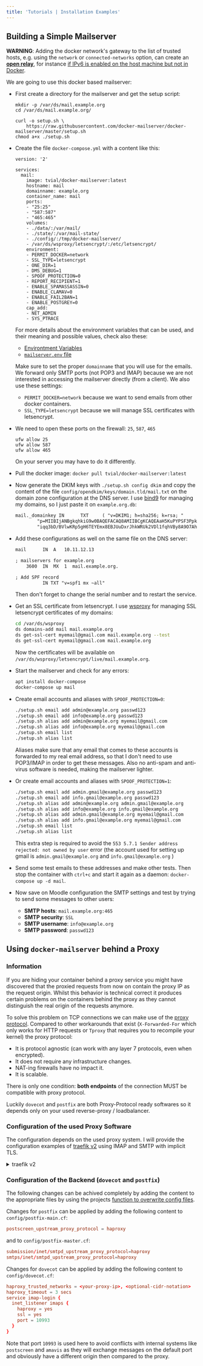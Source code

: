 ```yaml
---
title: 'Tutorials | Installation Examples'
---
```


## Building a Simple Mailserver

**WARNING**: Adding the docker network's gateway to the list of trusted hosts, e.g. using the `network` or `connected-networks` option, can create an [**open relay**](https://en.wikipedia.org/wiki/Open_mail_relay), for instance [if IPv6 is enabled on the host machine but not in Docker][github-issue-1405-comment].

We are going to use this docker based mailserver:

- First create a directory for the mailserver and get the setup script:
  ```
  mkdir -p /var/ds/mail.example.org
  cd /var/ds/mail.example.org/

  curl -o setup.sh \
      https://raw.githubusercontent.com/docker-mailserver/docker-mailserver/master/setup.sh
  chmod a+x ./setup.sh
  ```

- Create the file `docker-compose.yml` with a content like this:
  ```
  version: '2'

  services:
    mail:
      image: tvial/docker-mailserver:latest
      hostname: mail
      domainname: example.org
      container_name: mail
      ports:
      - "25:25"
      - "587:587"
      - "465:465"
      volumes:
      - ./data/:/var/mail/
      - ./state/:/var/mail-state/
      - ./config/:/tmp/docker-mailserver/
      - /var/ds/wsproxy/letsencrypt/:/etc/letsencrypt/
      environment:
      - PERMIT_DOCKER=network
      - SSL_TYPE=letsencrypt
      - ONE_DIR=1
      - DMS_DEBUG=1
      - SPOOF_PROTECTION=0
      - REPORT_RECIPIENT=1
      - ENABLE_SPAMASSASSIN=0
      - ENABLE_CLAMAV=0
      - ENABLE_FAIL2BAN=1
      - ENABLE_POSTGREY=0
      cap_add:
      - NET_ADMIN
      - SYS_PTRACE
  ```
  
  For more details about the environment variables that can be used,
  and their meaning and possible values, check also these:
  - [Environtment Variables][github-file-env]
  - [`mailserver.env` file][github-file-dotenv]
  
  Make sure to set the proper `domainname` that you will use for the
  emails. We forward only SMTP ports (not POP3 and IMAP) because we
  are not interested in accessing the mailserver directly (from a
  client).  We also use these settings:
  - `PERMIT_DOCKER=network` because we want to send emails from other
    docker containers.
  - `SSL_TYPE=letsencrypt` because we will manage SSL certificates
    with letsencrypt.

- We need to open these ports on the firewall: `25`, `587`, `465`
  ```
  ufw allow 25
  ufw allow 587
  ufw allow 465
  ```
  On your server you may have to do it differently.

- Pull the docker image: `docker pull tvial/docker-mailserver:latest`

- Now generate the DKIM keys with `./setup.sh config dkim` and copy the content of the file `config/opendkim/keys/domain.tld/mail.txt` on the domain zone configuration at the DNS server. I use [bind9](https://github.com/docker-scripts/bind9) for managing my domains, so I just paste it on `example.org.db`:

    ```txt
    mail._domainkey IN      TXT     ( "v=DKIM1; h=sha256; k=rsa; "
            "p=MIIBIjANBgkqhkiG9w0BAQEFACAQ8AMIIBCgKCAQEAaH5KuPYPSF3Ppkt466BDMAFGOA4mgqn4oPjZ5BbFlYA9l5jU3bgzRj3l6/Q1n5a9lQs5fNZ7A/HtY0aMvs3nGE4oi+LTejt1jblMhV/OfJyRCunQBIGp0s8G9kIUBzyKJpDayk2+KJSJt/lxL9Iiy0DE5hIv62ZPP6AaTdHBAsJosLFeAzuLFHQ6USyQRojefqFQtgYqWQ2JiZQ3"
            "iqq3bD/BVlwKRp5gH6TEYEmx8EBJUuDxrJhkWRUk2VDl1fqhVBy8A9O7Ah+85nMrlOHIFsTaYo9o6+cDJ6t1i6G1gu+bZD0d3/3bqGLPBQV9LyEL1Rona5V7TJBGg099NQkTz1IwIDAQAB" )  ; ----- DKIM key mail for example.org
    ```

- Add these configurations as well on the same file on the DNS server:

    ```txt
    mail      IN  A   10.11.12.13

    ; mailservers for example.org
        3600  IN  MX  1  mail.example.org.

    ; Add SPF record
              IN TXT "v=spf1 mx ~all"
    ```

    Then don't forget to change the serial number and to restart the service.

- Get an SSL certificate from letsencrypt. I use [wsproxy](https://github.com/docker-scripts/wsproxy) for managing SSL letsencrypt certificates of my domains:

    ```sh
    cd /var/ds/wsproxy
    ds domains-add mail mail.example.org
    ds get-ssl-cert myemail@gmail.com mail.example.org --test
    ds get-ssl-cert myemail@gmail.com mail.example.org
    ```

    Now the certificates will be available on `/var/ds/wsproxy/letsencrypt/live/mail.example.org`.

- Start the mailserver and check for any errors:

    ```sh
    apt install docker-compose
    docker-compose up mail
    ```

- Create email accounts and aliases with `SPOOF_PROTECTION=0`:

    ```sh
    ./setup.sh email add admin@example.org passwd123
    ./setup.sh email add info@example.org passwd123
    ./setup.sh alias add admin@example.org myemail@gmail.com
    ./setup.sh alias add info@example.org myemail@gmail.com
    ./setup.sh email list
    ./setup.sh alias list
    ```

    Aliases make sure that any email that comes to these accounts is forwarded to my real email address, so that I don't need to use POP3/IMAP in order to get these messages. Also no anti-spam and anti-virus software is needed, making the mailserver lighter.

- Or create email accounts and aliases with `SPOOF_PROTECTION=1`:

    ```sh
    ./setup.sh email add admin.gmail@example.org passwd123
    ./setup.sh email add info.gmail@example.org passwd123
    ./setup.sh alias add admin@example.org admin.gmail@example.org
    ./setup.sh alias add info@example.org info.gmail@example.org
    ./setup.sh alias add admin.gmail@example.org myemail@gmail.com
    ./setup.sh alias add info.gmail@example.org myemail@gmail.com
    ./setup.sh email list
    ./setup.sh alias list
    ```

    This extra step is required to avoid the `553 5.7.1 Sender address rejected: not owned by user` error (the account used for setting up gmail is `admin.gmail@example.org` and `info.gmail@example.org` )

- Send some test emails to these addresses and make other tests. Then stop the container with `ctrl+c` and start it again as a daemon: `docker-compose up -d mail`.

- Now save on Moodle configuration the SMTP settings and test by trying to send some messages to other users:

    - **SMTP hosts**: `mail.example.org:465`
    - **SMTP security**: `SSL`
    - **SMTP username**: `info@example.org`
    - **SMTP password**: `passwd123`

## Using `docker-mailserver` behind a Proxy

### Information

If you are hiding your container behind a proxy service you might have discovered that the proxied requests from now on contain the proxy IP as the request origin. Whilst this behavior is technical correct it produces certain problems on the containers behind the proxy as they cannot distinguish the real origin of the requests anymore.

To solve this problem on TCP connections we can make use of the [proxy protocol](https://www.haproxy.org/download/1.8/doc/proxy-protocol.txt). Compared to other workarounds that exist (`X-Forwarded-For` which only works for HTTP requests or `Tproxy` that requires you to recompile your kernel) the proxy protocol:

- It is protocol agnostic (can work with any layer 7 protocols, even when encrypted).
- It does not require any infrastructure changes.
- NAT-ing firewalls have no impact it.
- It is scalable.

There is only one condition: **both endpoints** of the connection MUST be compatible with proxy protocol.

Luckily `dovecot` and `postfix` are both Proxy-Protocol ready softwares so it depends only on your used reverse-proxy / loadbalancer.

### Configuration of the used Proxy Software

The configuration depends on the used proxy system. I will provide the configuration examples of [traefik v2](https://traefik.io/) using IMAP and SMTP with implicit TLS.

<details>
<summary>traefik v2</summary>

Truncated configuration of traefik itself:

```yaml
version: '3.7'
services:
  reverse-proxy:
    image: traefik:v2.4
    container_name: docker-traefik
    restart: always
    command:
      - "--providers.docker"
      - "--providers.docker.exposedbydefault=false"
      - "--providers.docker.network=proxy"
      - "--entrypoints.web.address=:80"
      - "--entryPoints.websecure.address=:443"
      - "--entryPoints.smtp.address=:25"
      - "--entryPoints.smtp-ssl.address=:465"
      - "--entryPoints.imap-ssl.address=:993"
      - "--entryPoints.sieve.address=:4190"
    ports:
      - "25:25"
      - "465:465"
      - "993:993"
      - "4190:4190"
[...]
```

Truncated list of neccessary labels on the mailserver container:

```yaml
version: '2'
services:
  mail:
    image: tvial/docker-mailserver:release-v7.2.0
    restart: always
    networks:
      - proxy
    labels:
      - "traefik.enable=true"
      - "traefik.tcp.routers.smtp.rule=HostSNI(`*`)"
      - "traefik.tcp.routers.smtp.entrypoints=smtp"
      - "traefik.tcp.routers.smtp.service=smtp"
      - "traefik.tcp.services.smtp.loadbalancer.server.port=25"
      - "traefik.tcp.services.smtp.loadbalancer.proxyProtocol.version=1"
      - "traefik.tcp.routers.smtp-ssl.rule=HostSNI(`*`)"
      - "traefik.tcp.routers.smtp-ssl.entrypoints=smtp-ssl"
      - "traefik.tcp.routers.smtp-ssl.service=smtp-ssl"
      - "traefik.tcp.services.smtp-ssl.loadbalancer.server.port=465"
      - "traefik.tcp.services.smtp-ssl.loadbalancer.proxyProtocol.version=1"
      - "traefik.tcp.routers.imap-ssl.rule=HostSNI(`*`)"
      - "traefik.tcp.routers.imap-ssl.entrypoints=imap-ssl"
      - "traefik.tcp.routers.imap-ssl.service=imap-ssl"
      - "traefik.tcp.services.imap-ssl.loadbalancer.server.port=10993"
      - "traefik.tcp.services.imap-ssl.loadbalancer.proxyProtocol.version=2"
      - "traefik.tcp.routers.sieve.rule=HostSNI(`*`)"
      - "traefik.tcp.routers.sieve.entrypoints=sieve"
      - "traefik.tcp.routers.sieve.service=sieve"
      - "traefik.tcp.services.sieve.loadbalancer.server.port=4190"
[...]
```

Keep in mind that it is neccessary to use port `10993` here. More information below at `dovecot` configuration.

</details>

### Configuration of the Backend (`dovecot` and `postfix`)

The following changes can be achived completely by adding the content to the appropriate files by using the projects [function to overwrite config files][docs-optionalconfig].

Changes for `postfix` can be applied by adding the following content to `config/postfix-main.cf`:

```cf
postscreen_upstream_proxy_protocol = haproxy
```

and to `config/postfix-master.cf`:

```cf
submission/inet/smtpd_upstream_proxy_protocol=haproxy
smtps/inet/smtpd_upstream_proxy_protocol=haproxy
```

Changes for `dovecot` can be applied by adding the following content to `config/dovecot.cf`:

```cf
haproxy_trusted_networks = <your-proxy-ip>, <optional-cidr-notation>
haproxy_timeout = 3 secs
service imap-login {
  inet_listener imaps {
    haproxy = yes
    ssl = yes
    port = 10993
  }
}
```

Note that port `10993` is used here to avoid conflicts with internal systems like `postscreen` and `amavis` as they will exchange messages on the default port and obviously have a different origin then compared to the proxy.

[docs-optionalconfig]: ../advanced/optional-config.md
[github-file-env]: https://github.com/docker-mailserver/docker-mailserver/blob/master/ENVIRONMENT.md
[github-file-dotenv]: https://github.com/docker-mailserver/docker-mailserver/blob/master/mailserver.env
[github-issue-1405-comment]: https://github.com/docker-mailserver/docker-mailserver/issues/1405#issuecomment-590106498
